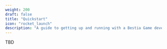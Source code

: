 ```yaml
---
weight: 200
draft: false
title: "Quickstart"
icon: "rocket_launch"
description: "A guide to getting up and running with a Bestia Game developer environment."
---
```


TBD

